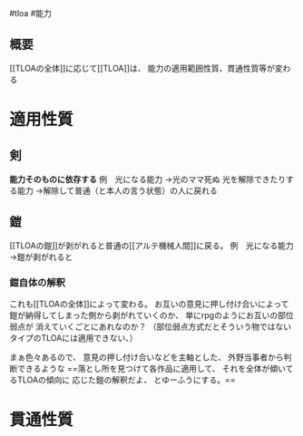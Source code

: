 #tloa  #能力 
## 概要
[[TLOAの全体]]に応じて[[TLOA]]は、
能力の適用範囲性質、貫通性質等が変わる
# 適用性質
## 剣
**能力そのものに依存する**
例　光になる能力
→光のママ死ぬ
光を解除できたりする能力
→解除して普通（と本人の言う状態）の人に戻れる

## 鎧
[[TLOAの鎧]]が剥がれると普通の[[アルテ機械人間]]に戻る。
例　光になる能力
→鎧が剥がれると

### 鎧自体の解釈
これも[[TLOAの全体]]によって変わる。
お互いの意見に押し付け合いによって鎧が納得してしまった側から剥がれていくのか、
単にrpgのようにお互いの部位弱点が
消えていくごとにあれなのか？
（部位弱点方式だとそういう物ではないタイプのTLOAには適用できない、）

まぁ色々あるので、
意見の押し付け合いなどを主軸とした、
外野当事者から判断できるような
==落とし所を見つけて各作品に適用して、
それを全体が傾いてるTLOAの傾向に
応じた鎧の解釈だよ、
とゆーふうにする。==
# 貫通性質